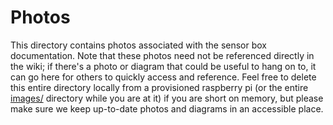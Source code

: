 # Photos
This directory contains photos associated with the sensor box documentation.
Note that these photos need not be referenced directly in the wiki; if there's
a photo or diagram that could be useful to hang on to, it can go here for others
to quickly access and reference.
Feel free to delete this entire directory locally from a provisioned raspberry
pi (or the entire [images/](https://github.com/airpartners/logger/tree/master/images)
directory while you are at it) if you are short on memory, but please make sure
we keep up-to-date photos and diagrams in an accessible place.
